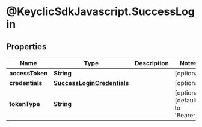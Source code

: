 # @KeyclicSdkJavascript.SuccessLogin

## Properties
Name | Type | Description | Notes
------------ | ------------- | ------------- | -------------
**accessToken** | **String** |  | [optional] 
**credentials** | [**SuccessLoginCredentials**](SuccessLoginCredentials.md) |  | [optional] 
**tokenType** | **String** |  | [optional] [default to &#39;Bearer&#39;]


